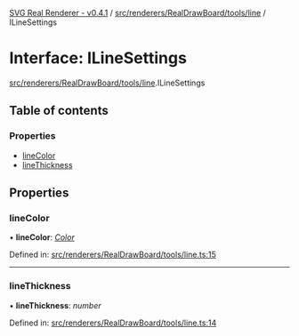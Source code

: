 [SVG Real Renderer - v0.4.1](../docs.md) / [src/renderers/RealDrawBoard/tools/line](../modules/src_renderers_realdrawboard_tools_line.md) / ILineSettings

# Interface: ILineSettings

[src/renderers/RealDrawBoard/tools/line](../modules/src_renderers_realdrawboard_tools_line.md).ILineSettings

## Table of contents

### Properties

- [lineColor](src_renderers_realdrawboard_tools_line.ilinesettings.md#linecolor)
- [lineThickness](src_renderers_realdrawboard_tools_line.ilinesettings.md#linethickness)

## Properties

### lineColor

• **lineColor**: [*Color*](../modules/src_types_realrenderertypes.md#color)

Defined in: [src/renderers/RealDrawBoard/tools/line.ts:15](https://github.com/HarshKhandeparkar/svg-real-renderer/blob/9463376/src/renderers/RealDrawBoard/tools/line.ts#L15)

___

### lineThickness

• **lineThickness**: *number*

Defined in: [src/renderers/RealDrawBoard/tools/line.ts:14](https://github.com/HarshKhandeparkar/svg-real-renderer/blob/9463376/src/renderers/RealDrawBoard/tools/line.ts#L14)
